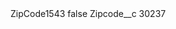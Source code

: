 <?xml version="1.0" encoding="UTF-8"?>
<CustomMetadata xmlns="http://soap.sforce.com/2006/04/metadata" xmlns:xsi="http://www.w3.org/2001/XMLSchema-instance" xmlns:xsd="http://www.w3.org/2001/XMLSchema">
    <label>ZipCode1543</label>
    <protected>false</protected>
    <values>
        <field>Zipcode__c</field>
        <value xsi:type="xsd:string">30237</value>
    </values>
</CustomMetadata>
